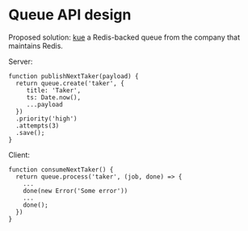 # Queue API design

Proposed solution: [kue](https://github.com/Automattic/kue) a Redis-backed queue from the company that maintains Redis.

Server:
```
function publishNextTaker(payload) {
  return queue.create('taker', {
     title: 'Taker',
     ts: Date.now(),
     ...payload
  })
  .priority('high')
  .attempts(3)
  .save();
}
```

Client:
```
function consumeNextTaker() {
  return queue.process('taker', (job, done) => {
    ...
    done(new Error('Some error'))
    ...
    done();
  })
}
```
